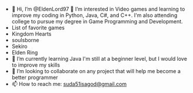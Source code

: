 - 👋 Hi, I’m @EldenLord97
👀 I’m interested in Video games and learning to improve my coding in Python, Java, C#, and C++. I'm also attending college to pursue my degree in Game Programming and Development. 
- List of favorite games
- Kingdom Hearts
- soulsborne
- Sekiro
- Elden Ring
- 🌱 I’m currently learning Java I'm still at a beginner level, but I would love to improve my skills 
- 💞️ I’m looking to collaborate on any project that will help me become a better programmer 
- 📫 How to reach me: suda51isagod@gmail.com

<!---
EldenLord97/EldenLord97 is a ✨ special ✨ repository because its `README.md` (this file) appears on your GitHub profile.
You can click the Preview link to take a look at your changes.
--->
